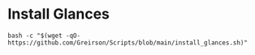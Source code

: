 

# Install Glances

```
bash -c "$(wget -qO- https://github.com/Greirson/Scripts/blob/main/install_glances.sh)"
```